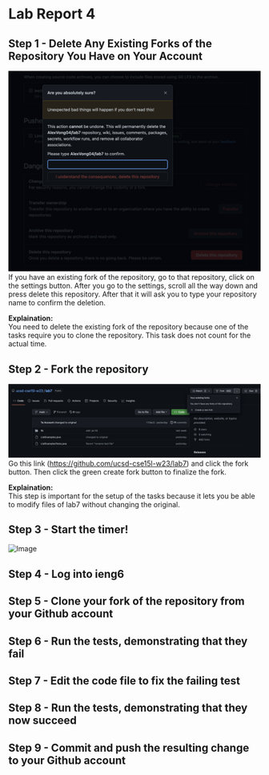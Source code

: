 # Lab Report 4
## Step 1 - Delete Any Existing Forks of the Repository You Have on Your Account
![Image](DeleteRepo.png)
If you have an existing fork of the repository, go to that repository, click on the settings button. After you go to the settings, scroll all the way
down and press delete this repository. After that it will ask you to type your repository name to confirm the deletion. <br>

**Explaination:** <br>
You need to delete the existing fork of the repository because one of the tasks require you to clone the repository. This task does not count for the
actual time.
## Step 2 - Fork the repository
![Image](Fork.png)
Go this link (https://github.com/ucsd-cse15l-w23/lab7) and click the fork button. Then click the green create fork button to finalize the fork. <br>

**Explaination:** <br>
This step is important for the setup of the tasks because it lets you be able to modify files of lab7 without changing the original.  
## Step 3 - Start the timer!
![Image]()
## Step 4 - Log into ieng6
## Step 5 - Clone your fork of the repository from your Github account
## Step 6 - Run the tests, demonstrating that they fail
## Step 7 - Edit the code file to fix the failing test
## Step 8 - Run the tests, demonstrating that they now succeed
## Step 9 - Commit and push the resulting change to your Github account
